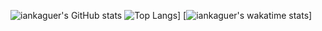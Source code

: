 ![iankaguer's GitHub stats](https://github-readme-stats.vercel.app/api?username=iankaguer&show_icons=true&theme=tokyonight)
![Top Langs](https://github-readme-stats.vercel.app/api/top-langs/?username=iankaguer&show_icons=true&theme=tokyonight&layout=compact)]
[![iankaguer's wakatime stats](https://github-readme-stats.vercel.app/api/wakatime?username=iankaguer&theme=tokyonight)]


